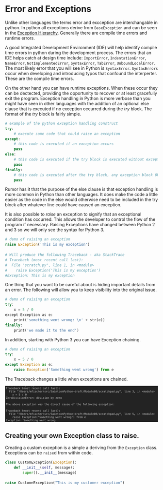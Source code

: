 # Error and Exceptions
Unlike other languages the terms error and excception are interchangable in python. In python all exceptions derive from `BaseException` and can be seen in the [Exception Hierarchy](https://docs.python.org/3/library/exceptions.html#exception-hierarchy). Generally there are compile time errors and runtime errors. 

A good Integrated Development Environment (IDE) will help identify compile time errors in python during the development process.    The errors that an IDE helps catch at design time include: `ImportError`,  `IndentationError`,  `NameError`,  `NotImplementedError`, `SyntaxError`, `TabError`, `UnboundLocalError`.  The most likely error that you will see in Python is `SyntaxError`.  `SyntaxErrors` occur when developing and introducing typos that confound the interperter.  These are the  compile time errors.

On the other hand you can have runtime exceptions.  When these occur they can be dectected, providing the opportunity to recover or at least gracefully exit the program.  Exception handling in Python is more verbose than you might have seen in other languages with the addition of an optional else clause that is executed if no exception occurred during the *try* block.  The format of the *try* block is fairly simple.

```python 
# example of the python exception handling construct
try:
    # execute some code that could raise an exception
except:
    # this code is executed if an exception occurs
    pass
else:
    # this code is executed if the try block is executed without exception
    pass
finally:
    # this code is executed after the try block, any exception block OR the else block
    pass
```

Rumor has it that the purpose of the else clause is that exception handling is more common in Python than other languages.  It does make the code a little easier as the code in the else would otherwise need to be included in the try block after whatever line could have caused an exception.

It is also possible to *raise* an exception to signify that an exceptional condition has occurred. This allows the developer to control the flow of the program if necessary. Raising Exceptions have changed between Python 2 and 3 so we will only see the syntax for Python 3.  

```python
# demo of raising an exception
raise Exception('This is my exception')

# Will produce the following Traceback - aka StackTrace
# Traceback (most recent call last):
#  File "scratch.py", line 1, in <module>
#    raise Exception('This is my exception')
#Exception: This is my exception
```

One thing that you want to be careful about is hiding important details from an error.  The following will allow you to keep visibility into the original issue.

```python
# demo of raising an exception
try:
    x = 5 / 0
except Exception as e:
    print('something went wrong: \n' + str(e))
finally:
    print('we made it to the end')
```

In addition, starting with Python 3 you can have Exception chaining.

```python
# demo of raising an exception
try:
    x = 5 / 0
except Exception as e:
    raise Exception('Something went wrong') from e
```

The Traceback changes a little when exceptions are chained.

![Exception Chaining](exception_chaining.png)

## Creating your own Exception class to raise.

Creating a custom exception is a simple a deriving from the `Exception` class.  Exceptions can be `raise`d from within code.

```python
class CustomException(Exception):
    def __init__(self, message):
        super().__init__(message)

raise CustomeException("This is my customer exception")

```
